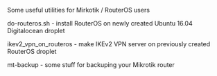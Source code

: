 Some useful utilities for Mirkotik / RouterOS users

do-routeros.sh - install RouterOS on newly created Ubuntu 16.04 Digitalocean droplet

ikev2_vpn_on_routeros - make IKEv2 VPN server on previously created RouterOS droplet

mt-backup - some stuff for backuping your Mikrotik router
